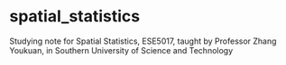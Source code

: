 # spatial_statistics
Studying note for Spatial Statistics, ESE5017, taught by Professor Zhang Youkuan, in Southern University of Science and Technology
